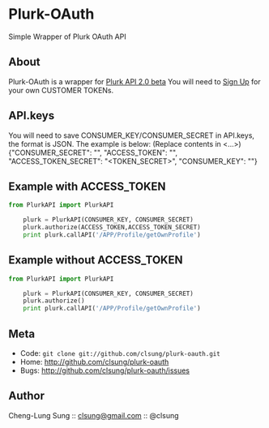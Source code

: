 Plurk-OAuth
======

Simple Wrapper of Plurk OAuth API

About
----
Plurk-OAuth is a wrapper for [Plurk API 2.0 beta](http://www.plurk.com/API/2)
You will need to [Sign Up](http://www.plurk.com/PlurkApp/register) for your own CUSTOMER TOKENs.

API.keys
----
You will need to save CONSUMER_KEY/CONSUMER_SECRET in API.keys, the
format is JSON. The example is below: (Replace contents in <...>)
{"CONSUMER_SECRET": "<SECERT>", "ACCESS_TOKEN": "<TOKEN>", "ACCESS_TOKEN_SECRET": "<TOKEN_SECRET>", "CONSUMER_KEY": "<KEY>"}

Example with ACCESS_TOKEN
----
``` python
from PlurkAPI import PlurkAPI

    plurk = PlurkAPI(CONSUMER_KEY, CONSUMER_SECRET)
    plurk.authorize(ACCESS_TOKEN,ACCESS_TOKEN_SECRET)
    print plurk.callAPI('/APP/Profile/getOwnProfile')
```


Example without ACCESS_TOKEN
----
``` python
from PlurkAPI import PlurkAPI

    plurk = PlurkAPI(CONSUMER_KEY, CONSUMER_SECRET)
    plurk.authorize()
    print plurk.callAPI('/APP/Profile/getOwnProfile')
```


Meta
----

* Code: `git clone git://github.com/clsung/plurk-oauth.git`
* Home: <http://github.com/clsung/plurk-oauth>
* Bugs: <http://github.com/clsung/plurk-oauth/issues>

Author
------

Cheng-Lung Sung :: clsung@gmail.com :: @clsung
